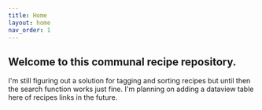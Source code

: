 ```yaml
---
title: Home
layout: home
nav_order: 1
---
```

## Welcome to this communal recipe repository. 

I'm still figuring out a solution for tagging and sorting recipes but until then the search function works just fine.
I'm planning on adding a dataview table here of recipes links in the future.



